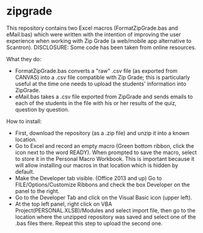 # zipgrade


This repository contains two Excel macros (FormatZipGrade.bas and eMail.bas) which were written with the intention of improving the user experience when working with Zip Grade (a web/mobile app alternative to Scantron).
DISCLOSURE: Some code has been taken from online resources. 

What they do:
- FormatZipGrade.bas converts a "raw" .csv file (as exported from CANVAS) into a .csv file compatible with Zip Grade; this is particularly useful at the time one needs to upload the students' information into ZipGrade. 
- eMail.bas takes a .csv file exported from ZipGrade and sends emails to each of the students in the file with his or her results of the quiz, question by question. 

How to install:
- First, download the repository (as a .zip file) and unzip it into a known location.
- Go to Excel and record an empty macro (Green bottom ribbon, click the icon next to the word READY). When prompted to save the macro, select to store it in the Personal Macro Workbook. This is important because it will allow installing our macros in that location which is hidden by default.
- Make the Developer tab visible. (Office 2013 and up) Go to FILE/Options/Customize Ribbons and check the box Developer on the panel to the right.
- Go to the Developer Tab and click on the Visual Basic icon (upper left).   
- At the top left panel, right click on VBA Project(PERSONAL.XLSB)/Modules and select import file, then go to the location where the unzipped repository was saved and select one of the .bas files there. Repeat this step to upload the second one.
